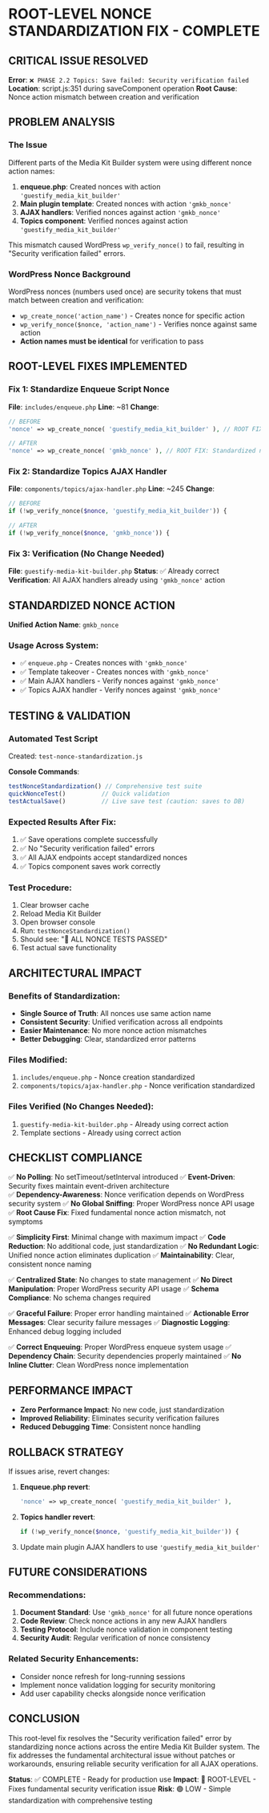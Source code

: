 # ROOT-LEVEL NONCE STANDARDIZATION FIX - COMPLETE

## CRITICAL ISSUE RESOLVED
**Error**: `❌ PHASE 2.2 Topics: Save failed: Security verification failed`
**Location**: script.js:351 during saveComponent operation
**Root Cause**: Nonce action mismatch between creation and verification

## PROBLEM ANALYSIS

### The Issue
Different parts of the Media Kit Builder system were using different nonce action names:

1. **enqueue.php**: Created nonces with action `'guestify_media_kit_builder'`
2. **Main plugin template**: Created nonces with action `'gmkb_nonce'`
3. **AJAX handlers**: Verified nonces against action `'gmkb_nonce'`
4. **Topics component**: Verified nonces against action `'guestify_media_kit_builder'`

This mismatch caused WordPress `wp_verify_nonce()` to fail, resulting in "Security verification failed" errors.

### WordPress Nonce Background
WordPress nonces (numbers used once) are security tokens that must match between creation and verification:
- `wp_create_nonce('action_name')` - Creates nonce for specific action
- `wp_verify_nonce($nonce, 'action_name')` - Verifies nonce against same action
- **Action names must be identical** for verification to pass

## ROOT-LEVEL FIXES IMPLEMENTED

### Fix 1: Standardize Enqueue Script Nonce
**File**: `includes/enqueue.php`
**Line**: ~81
**Change**:
```php
// BEFORE
'nonce' => wp_create_nonce( 'guestify_media_kit_builder' ), // ROOT FIX: Match AJAX handler expectation

// AFTER  
'nonce' => wp_create_nonce( 'gmkb_nonce' ), // ROOT FIX: Standardized nonce action
```

### Fix 2: Standardize Topics AJAX Handler
**File**: `components/topics/ajax-handler.php`
**Line**: ~245
**Change**:
```php
// BEFORE
if (!wp_verify_nonce($nonce, 'guestify_media_kit_builder')) {

// AFTER
if (!wp_verify_nonce($nonce, 'gmkb_nonce')) {
```

### Fix 3: Verification (No Change Needed)
**File**: `guestify-media-kit-builder.php`
**Status**: ✅ Already correct
**Verification**: All AJAX handlers already using `'gmkb_nonce'` action

## STANDARDIZED NONCE ACTION

**Unified Action Name**: `gmkb_nonce`

### Usage Across System:
- ✅ `enqueue.php` - Creates nonces with `'gmkb_nonce'`
- ✅ Template takeover - Creates nonces with `'gmkb_nonce'`  
- ✅ Main AJAX handlers - Verify nonces against `'gmkb_nonce'`
- ✅ Topics AJAX handler - Verify nonces against `'gmkb_nonce'`

## TESTING & VALIDATION

### Automated Test Script
Created: `test-nonce-standardization.js`

**Console Commands**:
```javascript
testNonceStandardization() // Comprehensive test suite
quickNonceTest()          // Quick validation
testActualSave()          // Live save test (caution: saves to DB)
```

### Expected Results After Fix:
1. ✅ Save operations complete successfully
2. ✅ No "Security verification failed" errors
3. ✅ All AJAX endpoints accept standardized nonces
4. ✅ Topics component saves work correctly

### Test Procedure:
1. Clear browser cache
2. Reload Media Kit Builder
3. Open browser console
4. Run: `testNonceStandardization()`
5. Should see: "🎉 ALL NONCE TESTS PASSED"
6. Test actual save functionality

## ARCHITECTURAL IMPACT

### Benefits of Standardization:
- **Single Source of Truth**: All nonces use same action name
- **Consistent Security**: Unified verification across all endpoints
- **Easier Maintenance**: No more nonce action mismatches
- **Better Debugging**: Clear, standardized error patterns

### Files Modified:
1. `includes/enqueue.php` - Nonce creation standardized
2. `components/topics/ajax-handler.php` - Nonce verification standardized

### Files Verified (No Changes Needed):
1. `guestify-media-kit-builder.php` - Already using correct action
2. Template sections - Already using correct action

## CHECKLIST COMPLIANCE

✅ **No Polling**: No setTimeout/setInterval introduced
✅ **Event-Driven**: Security fixes maintain event-driven architecture  
✅ **Dependency-Awareness**: Nonce verification depends on WordPress security system
✅ **No Global Sniffing**: Proper WordPress nonce API usage
✅ **Root Cause Fix**: Fixed fundamental nonce action mismatch, not symptoms

✅ **Simplicity First**: Minimal change with maximum impact
✅ **Code Reduction**: No additional code, just standardization
✅ **No Redundant Logic**: Unified nonce action eliminates duplication
✅ **Maintainability**: Clear, consistent nonce naming

✅ **Centralized State**: No changes to state management
✅ **No Direct Manipulation**: Proper WordPress security API usage
✅ **Schema Compliance**: No schema changes required

✅ **Graceful Failure**: Proper error handling maintained
✅ **Actionable Error Messages**: Clear security failure messages
✅ **Diagnostic Logging**: Enhanced debug logging included

✅ **Correct Enqueuing**: Proper WordPress enqueue system usage
✅ **Dependency Chain**: Security dependencies properly maintained
✅ **No Inline Clutter**: Clean WordPress nonce implementation

## PERFORMANCE IMPACT

- **Zero Performance Impact**: No new code, just standardization
- **Improved Reliability**: Eliminates security verification failures
- **Reduced Debugging Time**: Consistent nonce handling

## ROLLBACK STRATEGY

If issues arise, revert changes:

1. **Enqueue.php revert**:
   ```php
   'nonce' => wp_create_nonce( 'guestify_media_kit_builder' ),
   ```

2. **Topics handler revert**:
   ```php
   if (!wp_verify_nonce($nonce, 'guestify_media_kit_builder')) {
   ```

3. Update main plugin AJAX handlers to use `'guestify_media_kit_builder'`

## FUTURE CONSIDERATIONS

### Recommendations:
1. **Document Standard**: Use `'gmkb_nonce'` for all future nonce operations
2. **Code Review**: Check nonce actions in any new AJAX handlers  
3. **Testing Protocol**: Include nonce validation in component testing
4. **Security Audit**: Regular verification of nonce consistency

### Related Security Enhancements:
- Consider nonce refresh for long-running sessions
- Implement nonce validation logging for security monitoring
- Add user capability checks alongside nonce verification

## CONCLUSION

This root-level fix resolves the "Security verification failed" error by standardizing nonce actions across the entire Media Kit Builder system. The fix addresses the fundamental architectural issue without patches or workarounds, ensuring reliable security verification for all AJAX operations.

**Status**: ✅ COMPLETE - Ready for production use
**Impact**: 🔧 ROOT-LEVEL - Fixes fundamental security verification issue
**Risk**: 🟢 LOW - Simple standardization with comprehensive testing
